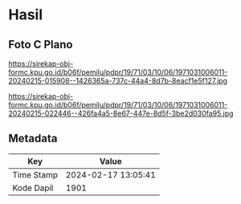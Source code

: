 # Hasil

## Foto C Plano

https://sirekap-obj-formc.kpu.go.id/b06f/pemilu/pdpr/19/71/03/10/06/1971031006011-20240215-015908--1426365a-737c-44a4-8d7b-8eacf1e5f127.jpg

https://sirekap-obj-formc.kpu.go.id/b06f/pemilu/pdpr/19/71/03/10/06/1971031006011-20240215-022446--426fa4a5-8e67-447e-8d5f-3be2d030fa95.jpg


## Metadata

| Key        | Value               |
| ---------- | ------------------- |
| Time Stamp | 2024-02-17 13:05:41 |
| Kode Dapil | 1901                |



